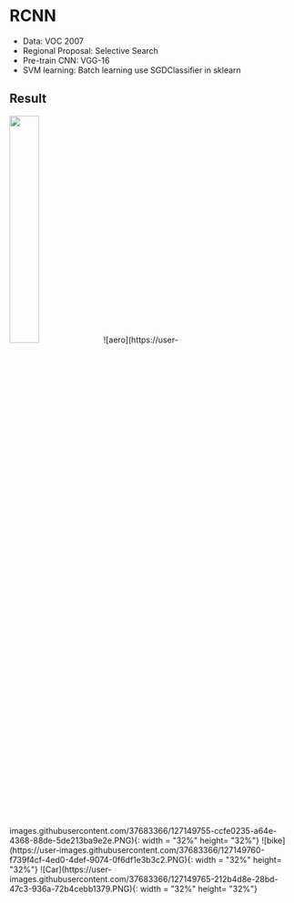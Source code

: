 # RCNN

* Data: VOC 2007
* Regional Proposal: Selective Search
* Pre-train CNN: VGG-16
* SVM learning: Batch learning use SGDClassifier in sklearn

## Result
<img src = "https://user-images.githubusercontent.com/37683366/127149755-ccfe0235-a64e-4368-88de-5de213ba9e2e.PNG" width = "32%" height= "32%">
![aero](https://user-images.githubusercontent.com/37683366/127149755-ccfe0235-a64e-4368-88de-5de213ba9e2e.PNG){: width = "32%" height= "32%"}
![bike](https://user-images.githubusercontent.com/37683366/127149760-f739f4cf-4ed0-4def-9074-0f6df1e3b3c2.PNG){: width = "32%" height= "32%"}
![Car](https://user-images.githubusercontent.com/37683366/127149765-212b4d8e-28bd-47c3-936a-72b4cebb1379.PNG){: width = "32%" height= "32%"}
